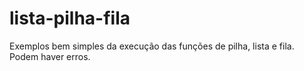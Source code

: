 # lista-pilha-fila
Exemplos bem simples da execução das funções de pilha, lista e fila. Podem haver erros.
